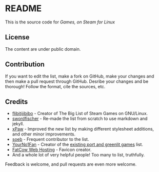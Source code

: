 README
======
This is the source code for *Games, on Steam for Linux*

License
-------
The content are under public domain.

Contribution
------------
If you want to edit the list, make a fork on GitHub, make your changes and then make a pull request through GitHub. Desribe your changes and be thorough! Follow the format, cite the sources, etc.

Credits
-------
- [flibitijibibo](https://github.com/flibitijibibo) - Creator of The Big List of Steam Games on GNU/Linux.
- [swordfischer](https://github.com/swordfischer) - Re-made the list from scratch to use markdown and jekyll.
- [xPaw](https://github.com/xPaw) - Improved the new list by making different stylesheet additions, and other minor improvements.
- [soeb](https://github.com/soeb) - Frequent contributor to the list.
- [YourNo1Fan](http://www.reddit.com/u/YourNo1Fan) - Creator of the [existing port and greenlit games](http://www.reddit.com/r/linux_gaming/comments/16lyf6/list_of_progress_with_existing_ports_and_greenlit/) list.
- [FatCow Web Hosting](http://www.fatcow.com/) - Favicon creator.
- And a whole lot of very helpful people! Too many to list, truthfully.

Feedback is welcome, and pull requests are even more welcome.
